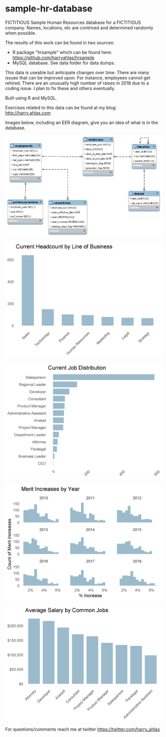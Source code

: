 # sample-hr-database

FICTITIOUS Sample Human Resources database for a FICTITIOUS company.  Names, locations, etc are contrived and determined randomly when possible.

The results of this work can be found in two sources:
- R package "hrsample" which can be found here: https://github.com/harryahlas/hrsample
- MySQL database.  See data folder for data dumps.

This data is useable but anticipate changes over time.  There are many issues that can be improved upon.  For instance, employees cannot get rehired. There are an unusually high number of raises in 2018 due to a coding issue. I plan to fix  these and others eventually.

Built using R and MySQL.

Exercises related to this data can be found at my blog:
http://harry.ahlas.com

Images below, including an EER diagram, give you an idea of what is in the database.

![EER diagram](images/HRSAMPLE_EER.png)


![Headcount information](images/employee_distribution.png)


![Job information](images/job_distribution.png)


![Annual information about raises](images/merit_increases.png)


![Salary information](images/salary_distribution.png)

For questions/comments reach me at twitter https://twitter.com/harry_ahlas

